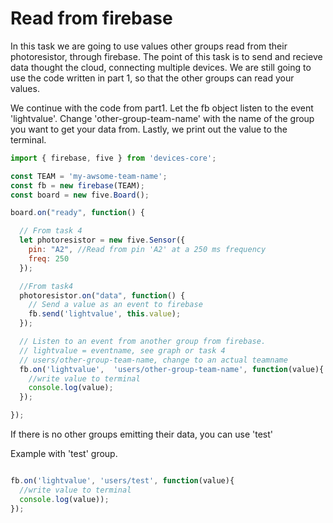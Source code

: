 # Read from firebase

In this task we are going to use values other groups read from their photoresistor, through firebase. The point of this task is to send and recieve data thought the cloud, connecting multiple devices. We are still going to use the code written in part 1, so that the other groups can read your values.


We continue with the code from part1. Let the fb object listen to the event 'lightvalue'. Change 'other-group-team-name' with the name of the group you want to get your data from. Lastly, we print out the value to the terminal.


```js
import { firebase, five } from 'devices-core';

const TEAM = 'my-awsome-team-name';
const fb = new firebase(TEAM);
const board = new five.Board();

board.on("ready", function() {

  // From task 4 
  let photoresistor = new five.Sensor({
    pin: "A2", //Read from pin 'A2' at a 250 ms frequency 
    freq: 250
  });

  //From task4
  photoresistor.on("data", function() {
    // Send a value as an event to firebase
    fb.send('lightvalue', this.value);
  });

  // Listen to an event from another group from firebase.
  // lightvalue = eventname, see graph or task 4
  // users/other-group-team-name, change to an actual teamname 
  fb.on('lightvalue',  'users/other-group-team-name', function(value){
    //write value to terminal
    console.log(value);
  });

});
```


If there is no other groups emitting their data, you can use 'test' 

Example with 'test' group.

```js

fb.on('lightvalue', 'users/test', function(value){
  //write value to terminal
  console.log(value));
});

```